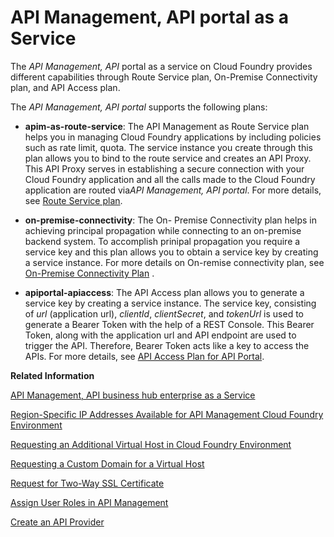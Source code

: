 <!-- loioe0646630540d440aa1177b389f512afa -->

# API Management, API portal as a Service

The *API Management, API* portal as a service on Cloud Foundry provides different capabilities through Route Service plan, On-Premise Connectivity plan, and API Access plan.

The *API Management, API portal* supports the following plans:

-   **apim-as-route-service**: The API Management as Route Service plan helps you in managing Cloud Foundry applications by including policies such as rate limit, quota. The service instance you create through this plan allows you to bind to the route service and creates an API Proxy. This API Proxy serves in establishing a secure connection with your Cloud Foundry application and all the calls made to the Cloud Foundry application are routed via*API Management, API portal*. For more details, see [Route Service plan](route-service-plan-e609a3e.md).

-   **on-premise-connectivity**: The On- Premise Connectivity plan helps in achieving principal propagation while connecting to an on-premise backend system. To accomplish prinipal propagation you require a service key and this plan allows you to obtain a service key by creating a service instance. For more details on On-remise connectivity plan, see [On-Premise Connectivity Plan](on-premise-connectivity-plan-2fc7a5b.md) .
-   **apiportal-apiaccess**: The API Access plan allows you to generate a service key by creating a service instance. The service key, consisting of *url* \(application url\), *clientId*, *clientSecret*, and *tokenUrl* is used to generate a Bearer Token with the help of a REST Console. This Bearer Token, along with the application url and API endpoint are used to trigger the API. Therefore, Bearer Token acts like a key to access the APIs. For more details, see [API Access Plan for API Portal](api-access-plan-for-api-portal-24a2c37.md).

**Related Information**  


[API Management, API business hub enterprise as a Service](api-management-api-business-hub-enterprise-as-a-service-d59d8f9.md "The API Management, API business hub enterprise as a service on Cloud Foundry provides the API access plan.")

[Region-Specific IP Addresses Available for API Management Cloud Foundry Environment](region-specific-ip-addresses-available-for-api-management-cloud-foundr-585d639.md "API Management protects your backend services. However, API Management needs to establish connectivity to your backend services during an API call execution.")

[Requesting an Additional Virtual Host in Cloud Foundry Environment](requesting-an-additional-virtual-host-in-cloud-foundry-environment-a7b91e5.md "Create a new virtual host or update an alias for an existing virtual host in the Cloud Foundry environment.")

[Requesting a Custom Domain for a Virtual Host](requesting-a-custom-domain-for-a-virtual-host-6b9e5a3.md "Virtual host is an entity where the API proxy gets deployed, and API proxies can be accessed using the URL defined in the virtual host.")

[Request for Two-Way SSL Certificate](request-for-two-way-ssl-certificate-9faf7ce.md "Request a two-way SSL certificate for the default domain of the virtual host of your API Management service.")

[Assign User Roles in API Management](assign-user-roles-in-api-management-911ca5a.md "Use role collections to group together different roles that can be assigned to API Portal and API business hub enterprise users.")

[Create an API Provider](../50-Development/create-an-api-provider-6b263e2.md "Define the details of the host you want an application to reach by creating an API provider.")

